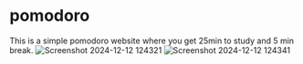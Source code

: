 # pomodoro
This is a simple pomodoro website where you get 25min to study and 5 min break.
![Screenshot 2024-12-12 124321](https://github.com/user-attachments/assets/f6cb1d8f-25a8-4d5e-a479-3f959fd3cd83)
![Screenshot 2024-12-12 124341](https://github.com/user-attachments/assets/eabeabb5-90ae-4907-9008-e6f7b86868a1)

